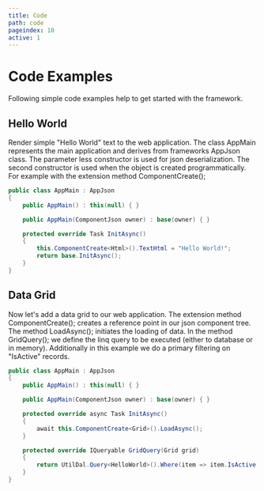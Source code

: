 ```yaml
---
title: Code
path: code
pageindex: 10
active: 1
--- 
```


# Code Examples

Following simple code examples help to get started with the framework.

## Hello World

Render simple "Hello World" text to the web application. The class AppMain represents the main application and derives from frameworks AppJson class. The parameter less constructor is used for json deserialization. The second constructor is used when the object is created programmatically. For example with the extension method ComponentCreate();

```csharp
public class AppMain : AppJson
{
    public AppMain() : this(null) { }

    public AppMain(ComponentJson owner) : base(owner) { }

    protected override Task InitAsync()
    {
        this.ComponentCreate<Html>().TextHtml = "Hello World!";
        return base.InitAsync();
    }
}
```

## Data Grid
Now let's add a data grid to our web application. The extension method ComponentCreate<Grid>(); creates a reference point in our json component tree. The method LoadAsync(); initiates the loading of data. In the method GridQuery(); we define the linq query to be executed (either to database or in memory). Additionally in this example we do a primary filtering on "IsActive" records.

```csharp
public class AppMain : AppJson
{
    public AppMain() : this(null) { }

    public AppMain(ComponentJson owner) : base(owner) { }

    protected override async Task InitAsync()
    {
        await this.ComponentCreate<Grid>().LoadAsync();
    }

    protected override IQueryable GridQuery(Grid grid)
    {
        return UtilDal.Query<HelloWorld>().Where(item => item.IsActive == true);
    }
}
```
